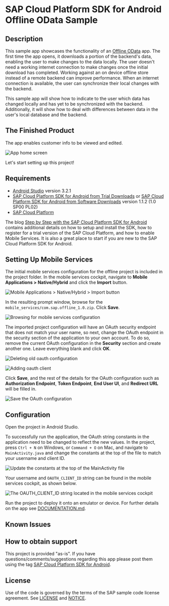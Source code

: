 # SAP Cloud Platform SDK for Android Offline OData Sample

## Description

This sample app showcases the functionality of an [Offline OData](https://help.sap.com/viewer/70ac991a4f734773b1892a8d0d45eabc/Cloud/en-US/4b2ef65d23eb48b5adbdd6e83fa5ff20.html) app.  The first time the app opens, it downloads a portion of the backend's data, enabling the user to make changes to the data locally. The user doesn't need a working internet connection to make changes once the initial download has completed.  Working against an on device offline store instead of a remote backend can improve performance.  When an internet connection is available, the user can synchronize their local changes with the backend.

This sample app will show how to indicate to the user which data has changed locally and has yet to be synchronized with the backend.  Additionally, it will show how to deal with differences between data in the user's local database and the backend.

## The Finished Product

The app enables customer info to be viewed and edited.

![App home screen](images/customer_screen.png)

Let's start setting up this project!

## Requirements

* [Android Studio](https://developer.android.com/studio/index.html) version 3.2.1
* [SAP Cloud Platform SDK for Android from Trial Downloads](https://www.sap.com/developer/trials-downloads/additional-downloads/sap-cloud-platform-sdk-for-android-15508.html) or [SAP Cloud Platform SDK for Android from Software Downloads](https://launchpad.support.sap.com/#/softwarecenter/template/products/_APP=00200682500000001943&_EVENT=NEXT&HEADER=Y&FUNCTIONBAR=Y&EVENT=TREE&NE=NAVIGATE&ENR=73555000100800001281&V=MAINT&TA=ACTUAL/SAP%20CP%20SDK%20FOR%20AND) version 1.1.2 (1.0 SP00 PL02)
* [SAP Cloud Platform](https://cloudplatform.sap.com/index.html)

The blog [Step by Step with the SAP Cloud Platform SDK for Android](https://blogs.sap.com/2018/10/15/step-by-step-with-the-sap-cloud-platform-sdk-for-android-part-1/) contains additional details on how to setup and install the SDK, how to register for a trial version of the SAP Cloud Platform, and how to enable Mobile Services.  It is also a great place to start if you are new to the SAP Cloud Platform SDK for Android.

## Setting Up Mobile Services

The initial mobile services configuration for the offline project is included in the project folder. In the mobile services cockpit, navigate to **Mobile Applications > Native/Hybrid** and click the **Import** button.

![Mobile Applications > Native/Hybrid > Import button](images/importing_project_config_mobile_services.png)

In the resulting prompt window, browse for the `mobile_services/com.sap.offline_1.0.zip`. Click **Save**.

![Browsing for mobile services configuration](images/browse_for_imported_ms_config.png)

The imported project configuration will have an OAuth security endpoint that does not match your user name, so next, change the OAuth endpoint in the security section of the application to your own account. To do so, remove the current OAuth configuration in the **Security** section and create another one. Leave everything blank and click **OK**.

![Deleting old oauth configuration](images/deleting_old_oauth_config.png)

![Adding oauth client](images/add_oath_client.png)

Click **Save**, and the rest of the details for the OAuth configuration such as **Authorization Endpoint**, **Token Endpoint**, **End User UI**, and **Redirect URL** will be filled in.

![Save the OAuth configuration](images/save_oauth_config.png)

## Configuration

Open the project in Android Studio.

To successfully run the application, the OAuth string constants in the application need to be changed to reflect the new values. In the project, press `Ctrl + N` on Windows, or `Command + O` on Mac, and navigate to `MainActivity.java` and change the constants at the top of the file to match your username and client ID.

![Update the constants at the top of the MainActivity file](images/update_oauth_constants.png)

Your username and `OAUTH_CLIENT_ID` string can be found in the mobile services cockpit, as shown below.

![The OAUTH_CLIENT_ID string located in the mobile services cockpit](images/oauth_client_id.png)

Run the project to deploy it onto an emulator or device.  For further details on the app see [DOCUMENTATION.md](DOCUMENTATION.md).

## Known Issues

## How to obtain support

This project is provided "as-is".
If you have questions/comments/suggestions regarding this app please
post them using the tag [SAP Cloud Platform SDK for Android](https://www.sap.com/community/tag.html?id=73555000100800001281&tag=type:question).

## License

Use of the code is governed by the terms of the SAP sample code license agreement.
See [LICENSE](LICENSE) and [NOTICE](NOTICE).
